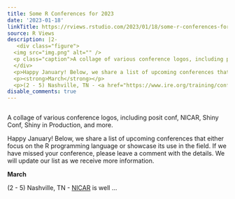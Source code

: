 ```yaml
---
title: Some R Conferences for 2023
date: '2023-01-18'
linkTitle: https://rviews.rstudio.com/2023/01/18/some-r-conferences-for-2023/
source: R Views
description: |2-
   <div class="figure">
  <img src="img.png" alt="" />
  <p class="caption">A collage of various conference logos, including posit conf, NICAR, Shiny Conf, Shiny in Production, and more.</p>
  </div>
  <p>Happy January! Below, we share a list of upcoming conferences that either focus on the R programming language or showcase its use in the field. If we have missed your conference, please leave a comment with the details. We will update our list as we receive more information.</p>
  <p><strong>March</strong></p>
  <p>(2 - 5) Nashville, TN - <a href="https://www.ire.org/training/conferences/">NICAR</a> is well ...
disable_comments: true
---
```

 <div class="figure">
<img src="img.png" alt="" />
<p class="caption">A collage of various conference logos, including posit conf, NICAR, Shiny Conf, Shiny in Production, and more.</p>
</div>
<p>Happy January! Below, we share a list of upcoming conferences that either focus on the R programming language or showcase its use in the field. If we have missed your conference, please leave a comment with the details. We will update our list as we receive more information.</p>
<p><strong>March</strong></p>
<p>(2 - 5) Nashville, TN - <a href="https://www.ire.org/training/conferences/">NICAR</a> is well ...